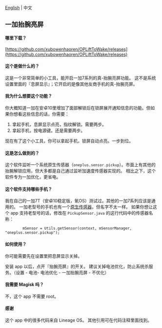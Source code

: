 [English](https://github.com/xubowenhaoren/OPLiftToWake/blob/master/README.md) | 中文

## 一加抬腕亮屏

#### 哪里下载？

[https://github.com/xubowenhaoren/OPLiftToWake/releases](https://github.com/xubowenhaoren/OPLiftToWake/releases)

#### 这个是做什么的？

这是一个非常简单的小工具，能开启一加7系列的真-抬腕亮屏功能。
这不是系统设置里面的『息屏显示』；它开启的是像其他友商手机的真-抬腕亮屏。

#### 我为什么想要这个功能？

你大概知道一加在安卓10里增加了面部解锁后在锁屏展开通知信息的功能。但如果你想看这些信息的话，你需要：

1. 拿起手机，息屏显示点亮，指纹解锁。需要两步。
2. 拿起手机，按电源键。还是需要两步。

现在有了这个小工具，你可以拿起手机，锁屏自动点亮。一步到位。

#### 这是怎么做到的？

这个软件监听一个系统原生传感器（`oneplus.sensor.pickup`）。市面上有其他的抬腕解锁应用，但大多都是自己通过监听加速度传感器实现的。
相比之下，这个软件专为一加优化，更省电。

#### 这个软件支持哪些手机？

我在自己的一加7T（安卓10稳定版，氧OS）测试过。其他的一加7系列应该是通用的。
一加老型号的手机也有一个[原生传感器](http://stools.gleamolabs.com/sensors/devices/227)，但名字不太一样。
如果你想让这个 app 支持老型号的话，修改在 `PickupSensor.java` 的这行代码中的传感器名称：

```
        mSensor = Utils.getSensor(context, mSensorManager, "oneplus.sensor.pickup");
```

#### 如何使用？

你可能需要先在设置里把息屏显示关掉。

安装 app 以后，点开『抬腕亮屏』的开关。
建议关掉电池优化，防止系统杀服务。（设置 - 电池- 电池优化 - 一加抬腕亮屏 - 不优化）

#### 我需要 Magisk 吗？

不，这个 app 不需要 root。

#### 感谢

这个 app 中的很多代码来自 Lineage OS。
其他引用可在代码注释里面找到。


